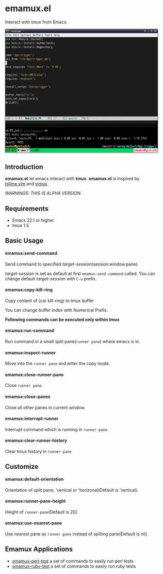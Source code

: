 # emamux.el

Interact with tmux from Emacs.

![emamux_run_command](image/run_command_screenshot.png)


## Introduction

**emamux.el** let emacs interact with **tmux**.
**emamux.el** is inspired by [tslime.vim](https://github.com/kikijump/tslime.vim) and
[vimux](https://github.com/benmills/vimux/).

*WARNINGS: THIS IS ALPHA VERSION.*


Requirements
------------
* Emacs 22.1 or higher.
* tmux 1.5


## Basic Usage

#### emamux:send-command

Send command to specified *target-session*(session:window.pane).

*target-session* is set as default at first `emamux:send-command` called.
You can change default *target-session* with `C-u` prefix.

#### emamux:copy-kill-ring

Copy content of (car kill-ring) to tmux buffer

You can change buffer index with Numerical Prefix.


**Following commands can be executed only within tmux**

#### emamux:run-command

Run command in a small split pane(`runner pane`) where emacs is in.

#### emamux:inspect-runner

Move into the `runner pane` and enter the copy mode.

#### emamux:close-runner-pane

Close `runner pane`.

#### emamux:close-panes

Close all other panes in current window.

#### emamux:interrupt-runner

Interrupt command which is running in `runner-pane`.

#### emamux:clear-runner-history

Clear tmux history in `runner-pane`


## Customize

#### emamux:default-orientation

Orientation of split pane, 'vertical or 'horizonal(Default is 'vertical).

#### emamux:runner-pane-height

Height of `runner-pane`(Default is 20).


#### emamux:use-nearest-pane

Use nearest pane as `runner pane` instead of spliting pane(Default is nil).


## Emamux Applications

* [emamux-perl-test](https://github.com/syohex/emamux-perl-test) a set of commands to easily run perl tests
* [emamux-ruby-test](https://github.com/syohex/emamux-ruby-test) a set of commands to easily run ruby tests
